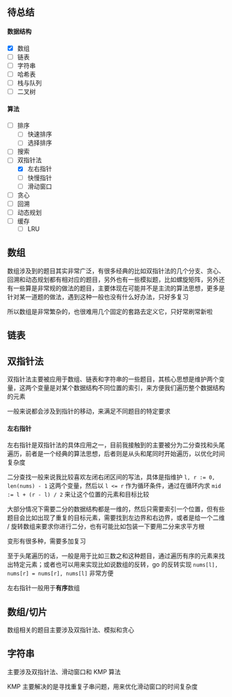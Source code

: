 ## 待总结
#### 数据结构
* [x] 数组
* [ ] 链表
* [ ] 字符串
* [ ] 哈希表
* [ ] 栈与队列
* [ ] 二叉树

#### 算法
* [ ] 排序
  * [ ] 快速排序
  * [ ] 选择排序
* [ ] 搜索
* [ ] 双指针法
  * [x] 左右指针
  * [ ] 快慢指针
  * [ ] 滑动窗口
* [ ] 贪心
* [ ] 回溯
* [ ] 动态规划
* [ ] 缓存
  * [ ] LRU

## 数组
数组涉及到的题目其实非常广泛，有很多经典的比如双指针法的几个分支、贪心、回溯和动态规划都有相对应的题目，另外也有一些模拟题，比如螺旋矩阵，另外还有一些算是非常规的做法的题目，主要体现在可能并不是主流的算法思想，更多是针对某一道题的做法，遇到这种一般也没有什么好办法，只好多复习

所以数组是非常繁杂的，也很难用几个固定的套路去定义它，只好常刷常新啦

## 链表


## 双指针法
双指针法主要被应用于数组、链表和字符串的一些题目，其核心思想是维护两个变量，这两个变量是对某个数据结构不同位置的索引，来方便我们遍历整个数据结构的元素

一般来说都会涉及到指针的移动，来满足不同题目的特定要求

#### 左右指针
左右指针是双指针法的具体应用之一，目前我接触到的主要被分为二分查找和头尾遍历，前者是一个经典的算法思想，后者则是从头和尾同时开始遍历，以优化时间复杂度

二分查找一般来说我比较喜欢左闭右闭区间的写法，具体是指维护 `l, r := 0, len(nums) - 1` 这两个变量，然后以 `l <= r` 作为循环条件，通过在循环内求 `mid := l + (r - l) / 2` 来让这个位置的元素和目标比较

大部分情况下需要二分的数据结构都是一维的，然后只需要索引一个位置，但有些题目会比如出现了重复的目标元素，需要找到左边界和右边界，或者是给一个二维 / 旋转数组来要求你进行二分，也有可能比如包装一下要用二分来求平方根

变形有很多种，需要多加复习

至于头尾遍历的话，一般是用于比如三数之和这种题目，通过遍历有序的元素来找出特定元素；或者也可以用来实现比如说数组的反转，go 的反转实现 `nums[l], nums[r] = nums[r], nums[l]` 非常方便

左右指针一般用于**有序**数组

## 数组/切片
数组相关的题目主要涉及双指针法、模拟和贪心

## 字符串
主要涉及双指针法、滑动窗口和 KMP 算法

KMP 主要解决的是寻找重复子串问题，用来优化滑动窗口的时间复杂度

